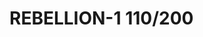 # REBELLION-1                                                                                                           110/200
